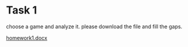 # Task 1
choose a game and analyze it.
please download the file and fill the gaps.


[homework1.docx](homework1.docx)
